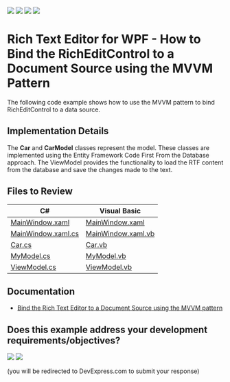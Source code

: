 <!-- default badges list -->
![](https://img.shields.io/endpoint?url=https://codecentral.devexpress.com/api/v1/VersionRange/128607440/17.2.6%2B)
[![](https://img.shields.io/badge/Open_in_DevExpress_Support_Center-FF7200?style=flat-square&logo=DevExpress&logoColor=white)](https://supportcenter.devexpress.com/ticket/details/T611845)
[![](https://img.shields.io/badge/📖_How_to_use_DevExpress_Examples-e9f6fc?style=flat-square)](https://docs.devexpress.com/GeneralInformation/403183)
[![](https://img.shields.io/badge/💬_Leave_Feedback-feecdd?style=flat-square)](#does-this-example-address-your-development-requirementsobjectives)
<!-- default badges end -->

# Rich Text Editor for WPF - How to Bind the RichEditControl to a Document Source using the MVVM Pattern

The following code example shows how to use the MVVM pattern to bind RichEditControl to a data source.

## Implementation Details

The **Car** and **CarModel** classes represent the model. These classes are implemented using the Entity Framework Code First From the Database approach. The ViewModel provides the functionality to load the RTF content from the database and save the changes made to the text.

## Files to Review

| C# | Visual Basic |
|---------|----------|
| [MainWindow.xaml](./CS/DXRichEditMVVM/MainWindow.xaml) | [MainWindow.xaml](./VB/DXRichEditMVVM/MainWindow.xaml) |
| [MainWindow.xaml.cs](./CS/DXRichEditMVVM/MainWindow.xaml.cs) | [MainWindow.xaml.vb](./VB/DXRichEditMVVM/MainWindow.xaml.vb) |
| [Car.cs](./CS/DXRichEditMVVM/Model/Car.cs) | [Car.vb](./VB/DXRichEditMVVM/Model/Car.vb) |
| [MyModel.cs](./CS/DXRichEditMVVM/Model/MyModel.cs) | [MyModel.vb](./VB/DXRichEditMVVM/Model/MyModel.vb) |
| [ViewModel.cs](./CS/DXRichEditMVVM/ViewModel/ViewModel.cs) | [ViewModel.vb](./VB/DXRichEditMVVM/ViewModel/ViewModel.vb) |

## Documentation

* [Bind the Rich Text Editor to a Document Source using the MVVM pattern](https://docs.devexpress.com/WPF/118466/controls-and-libraries/rich-text-editor/getting-started/bind-the-rich-edit-control-to-a-document-source-using-the-mvvm-pattern)
<!-- feedback -->
## Does this example address your development requirements/objectives?

[<img src="https://www.devexpress.com/support/examples/i/yes-button.svg"/>](https://www.devexpress.com/support/examples/survey.xml?utm_source=github&utm_campaign=wpf-richedit-bind-the-richeditcontrol-to-a-document-source-using-the-mvvm-pattern&~~~was_helpful=yes) [<img src="https://www.devexpress.com/support/examples/i/no-button.svg"/>](https://www.devexpress.com/support/examples/survey.xml?utm_source=github&utm_campaign=wpf-richedit-bind-the-richeditcontrol-to-a-document-source-using-the-mvvm-pattern&~~~was_helpful=no)

(you will be redirected to DevExpress.com to submit your response)
<!-- feedback end -->
